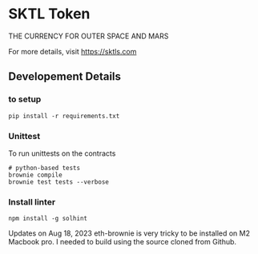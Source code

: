 # SKTL Token

THE CURRENCY FOR OUTER SPACE AND MARS

For more details, visit https://sktls.com

## Developement Details

### to setup
```
pip install -r requirements.txt
```

### Unittest
To run unittests on the contracts
```
# python-based tests
brownie compile
brownie test tests --verbose

```


### Install linter
```
npm install -g solhint
```

Updates on Aug 18, 2023
eth-brownie is very tricky to be installed on M2 Macbook pro.  I needed to build using the source cloned from Github.
